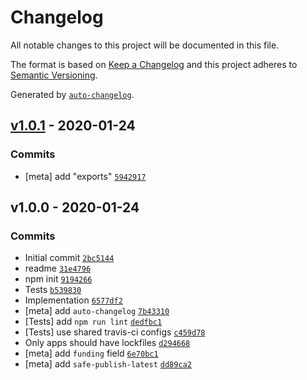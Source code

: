 # Changelog

All notable changes to this project will be documented in this file.

The format is based on [Keep a Changelog](https://keepachangelog.com/en/1.0.0/)
and this project adheres to [Semantic Versioning](https://semver.org/spec/v2.0.0.html).

Generated by [`auto-changelog`](https://github.com/CookPete/auto-changelog).

## [v1.0.1](https://github.com/inspect-js/available-typed-arrays/compare/v1.0.0...v1.0.1) - 2020-01-24

### Commits

- [meta] add "exports" [`5942917`](https://github.com/inspect-js/available-typed-arrays/commit/5942917aafb56c6bce80f01b7ae6a9b46bc72c69)

## v1.0.0 - 2020-01-24

### Commits

- Initial commit [`2bc5144`](https://github.com/inspect-js/available-typed-arrays/commit/2bc514459c9f65756adfbd9964abf433183d78f6)
- readme [`31e4796`](https://github.com/inspect-js/available-typed-arrays/commit/31e4796379eba4a16d3c6a8e9baf6eb3f39e33d1)
- npm init [`9194266`](https://github.com/inspect-js/available-typed-arrays/commit/9194266b471a2a2dd5e6969bc40358ceb346e21e)
- Tests [`b539830`](https://github.com/inspect-js/available-typed-arrays/commit/b539830c3213f90de42b4d6e62803f52daf61a6d)
- Implementation [`6577df2`](https://github.com/inspect-js/available-typed-arrays/commit/6577df244ea146ef5ec16858044c8955e0fc445c)
- [meta] add `auto-changelog` [`7b43310`](https://github.com/inspect-js/available-typed-arrays/commit/7b43310be76f00fe60b74a2fd6d0e46ac1d01f3e)
- [Tests] add `npm run lint` [`dedfbc1`](https://github.com/inspect-js/available-typed-arrays/commit/dedfbc1592f86ac1636267d3965f2345df43815b)
- [Tests] use shared travis-ci configs [`c459d78`](https://github.com/inspect-js/available-typed-arrays/commit/c459d78bf2efa9d777f88599ae71a796dbfcb70f)
- Only apps should have lockfiles [`d294668`](https://github.com/inspect-js/available-typed-arrays/commit/d294668422cf35f5e7716a85bfd204e62b01c056)
- [meta] add `funding` field [`6e70bc1`](https://github.com/inspect-js/available-typed-arrays/commit/6e70bc1fb199c7898165aaf05c25bb49f4062e53)
- [meta] add `safe-publish-latest` [`dd89ca2`](https://github.com/inspect-js/available-typed-arrays/commit/dd89ca2c6842f0f3e82958df2b2bd0fc0c929c51)
